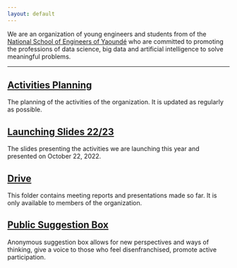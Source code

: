 ```yaml
---
layout: default
---
```


We are an organization of young engineers and students from of the [National School of Engineers of Yaoundé](https://polytechnique.cm/) who are committed to promoting the professions of data science, big data and artificial intelligence to solve meaningful problems.

-----


## [Activities Planning](https://docs.google.com/spreadsheets/d/1nOUiLbD_ORuCdC2gXL68n5q23UR9-VPjMqjYB6QLn4E/edit?usp=sharing) 
The planning of the activities of the organization. It is updated as regularly as possible.



## [Launching Slides 22/23](https://docs.google.com/presentation/d/10NXzgS7sNH3j0OdGSwyQwu9H4j0mKYxZGDl3gWDOY8U/edit?usp=sharing) 
The slides presenting the activities we are launching this year and presented on October 22, 2022.

## [Drive](https://drive.google.com/drive/folders/1Ql9afRElUF-LVzpvrfNuNDqYP_PWnnlj?usp=sharing)
This folder contains meeting reports and presentations made so far. It is only available to members of the organization.


## [Public Suggestion Box](https://forms.gle/Gu4EgWbp8RtXCPgf8)

Anonymous suggestion box allows for new perspectives and ways of thinking, give a voice to those who feel disenfranchised, promote active participation.
